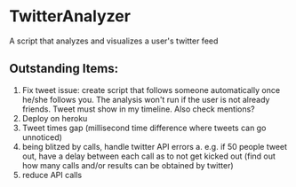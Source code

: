 # TwitterAnalyzer
A script that analyzes and visualizes a user's twitter feed

## Outstanding Items:
1. Fix tweet issue:
  create script that follows someone automatically once he/she follows you. The analysis won't run if the user is not already   friends. Tweet must show in my timeline. Also check mentions?
2. Deploy on heroku
3. Tweet times gap (millisecond time difference where tweets can go unnoticed)
4. being blitzed by calls, handle twitter API errors
  a. e.g. if 50 people tweet out, have a delay between each call as to not get kicked out (find out how many calls and/or results can be obtained by twitter)
5. reduce API calls
